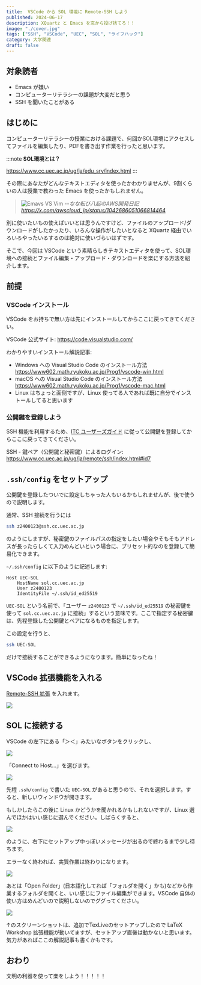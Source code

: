 ```yaml
---
title:  VSCode から SOL 環境に Remote-SSH しよう
published: 2024-06-17
description: XQuartz と Emacs を窓から投げ捨てろ！！
image: "./cover.jpg"
tags: ["SSH", "VSCode", "UEC", "SOL", "ライフハック"]
category: 大学関連
draft: false
---
```


## 対象読者


- Emacs が嫌い
- コンピューターリテラシーの課題が大変だと思う
- SSH を聞いたことがある


## はじめに
コンピューターリテラシーの授業における課題で、何回かSOL環境にアクセスしてファイルを編集したり、PDFを書き出す作業を行ったと思います。

:::note
**SOL環境とは？**

https://www.cc.uec.ac.jp/ug/ja/edu_srv/index.html
:::

その際にあなたがどんなテキストエディタを使ったかわかりませんが、9割くらいの人は授業で教わった Emacs を使ったかもしれません。

<div style="width: 500px;">

> ![Emavs VS Vim](./emacs-vs-vim.png)
> --<cite>なな転び八起のAWS開発日記 https://x.com/awscloud_jp/status/1042686051066814464</cite>

</div>

別に使いたいもの使えばいいとは思うんですけど、ファイルのアップロード/ダウンロードがしたかったり、いろんな操作がしたいとなると XQuartz 経由でいろいろやったいるするのは絶対に使いづらいはずです。

そこで、今回は VSCode という素晴らしきテキストエディタを使って、SOL環境への接続とファイル編集・アップロード・ダウンロードを楽にする方法を紹介します。

## 前提

### VSCode インストール

VSCode をお持ちで無い方は先にインストールしてからここに戻ってきてください。

VSCode 公式サイト: https://code.visualstudio.com/

わかりやすいインストール解説記事:
- Windows への Visual Studio Code のインストール方法 https://www602.math.ryukoku.ac.jp/Prog1/vscode-win.html
- macOS への Visual Studio Code のインストール方法 https://www602.math.ryukoku.ac.jp/Prog1/vscode-mac.html
- Linux はちょっと面倒ですが、Linux 使ってる人であれば既に自分でインストールしてると思います

### 公開鍵を登録しよう

SSH 機能を利用するため、[ITC ユーザーズガイド](https://www.cc.uec.ac.jp/ug/ja/remote/ssh/index.html#id7) に従って公開鍵を登録してからここに戻ってきてください。

SSH - 鍵ペア（公開鍵と秘密鍵）によるログイン: https://www.cc.uec.ac.jp/ug/ja/remote/ssh/index.html#id7

## `.ssh/config` をセットアップ

公開鍵を登録したついでに設定しちゃった人もいるかもしれませんが、後で使うので説明します。

通常、SSH 接続を行うには

```bash
ssh z2400123@ssh.cc.uec.ac.jp
```

のようにしますが、秘密鍵のファイルパスの指定をしたい場合やそもそもアドレスが長ったらしくて入力めんどいという場合に、プリセット的なのを登録して簡易化できます。

`~/.ssh/config` に以下のように記述します:

```
Host UEC-SOL
    HostName sol.cc.uec.ac.jp
    User z2400123
    IdentityFile ~/.ssh/id_ed25519
```

`UEC-SOL` という名前で、「ユーザー `z2400123` で `~/.ssh/id_ed25519` の秘密鍵を使って `sol.cc.uec.ac.jp` に接続」するという意味です。ここで指定する秘密鍵は、先程登録した公開鍵とペアになるものを指定します。

この設定を行うと、

```bash
ssh UEC-SOL
```

だけで接続することができるようになります。簡単になったね！

## VSCode 拡張機能を入れる

[Remote-SSH 拡張](https://marketplace.visualstudio.com/items?itemName=ms-vscode-remote.remote-ssh) を入れます。

![](./remote-ssh-ext.jpg)


## SOL に接続する

VSCode の左下にある「＞＜」みたいなボタンをクリックし、

![](./vscode-left-bottom.jpg)

「Connect to Host...」を選びます。

![](./vscode-connect-to-host.jpg)

先程 `.ssh/config` で書いた `UEC-SOL` があると思うので、それを選択します。すると、新しいウィンドウが開きます。

もしかしたらこの後に Linux かどうかを聞かれるかもしれないですが、Linux 選んでほかはいい感じに選んでください。しばらくすると、

![](./vscode-ssh-setup.jpg)

のように、右下にセットアップ中っぽいメッセージが出るので終わるまで少し待ちます。

エラーなく終われば、実質作業は終わりになります。

![](./vscode-open-folder.jpg)

あとは「Open Folder」(日本語化してれば「フォルダを開く」かも)などから作業するフォルダを開くと、いい感じにファイル編集ができます。VSCode 自体の使い方はめんどいので説明しないのでググってください。

![](./vscode-working-dir.jpg)

↑のスクリーンショットは、追加でTexLiveのセットアップしたので LaTeX Workshop 拡張機能が動いてますが、セットアップ直後は動かないと思います。気力があればここの解説記事も書くかもです。

## おわり

文明の利器を使って楽をしよう！！！！！



